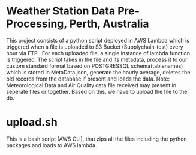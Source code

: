 # Weather Station Data Pre-Processing, Perth, Australia

This project consists of a python script deployed in AWS Lambda which is triggered when a file is uploaded to S3 Bucket (Supplychain-test) every hour via FTP . 
For each uploaded file, a single instance of lambda function is triggered. 
The script takes in the file and its metadata, process it to our custom standard format based on POSTGRESSQL schema(tablenames) which is stored in MetaData.json, 
generate the hourly average, deletes the old records from the database if present and
loads the data.
Note: Meteorological Data and Air Quality data file received may present in seperate files or together. Based on this,
we have to upload the file to the db.

# upload.sh
This is a bash script (AWS CLI), that zips all the files including the python packages and loads to AWS lambda.
